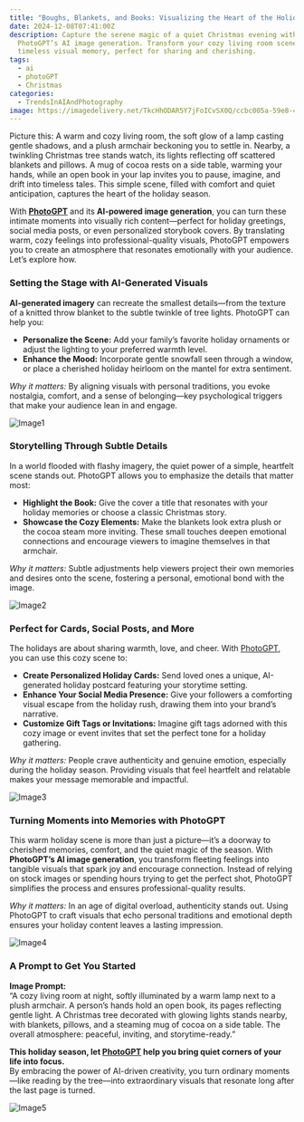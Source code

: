 ```yaml
---
title: "Boughs, Blankets, and Books: Visualizing the Heart of the Holidays"
date: 2024-12-08T07:41:00Z
description: Capture the serene magic of a quiet Christmas evening with
  PhotoGPT’s AI image generation. Transform your cozy living room scene into a
  timeless visual memory, perfect for sharing and cherishing.
tags:
  - ai
  - photoGPT
  - Christmas
categories:
  - TrendsInAIAndPhotography
image: https://imagedelivery.net/TkcHhODAR5Y7jFoICvSX0Q/ccbc005a-59e8-4e2c-a8e6-0c80ae89f900/public
---
```



Picture this: A warm and cozy living room, the soft glow of a lamp casting gentle shadows, and a plush armchair beckoning you to settle in. Nearby, a twinkling Christmas tree stands watch, its lights reflecting off scattered blankets and pillows. A mug of cocoa rests on a side table, warming your hands, while an open book in your lap invites you to pause, imagine, and drift into timeless tales. This simple scene, filled with comfort and quiet anticipation, captures the heart of the holiday season.

With **[PhotoGPT](https://www.photogptai.com/)** and its **AI-powered image generation**, you can turn these intimate moments into visually rich content—perfect for holiday greetings, social media posts, or even personalized storybook covers. By translating warm, cozy feelings into professional-quality visuals, PhotoGPT empowers you to create an atmosphere that resonates emotionally with your audience. Let’s explore how.



### Setting the Stage with AI-Generated Visuals

**AI-generated imagery** can recreate the smallest details—from the texture of a knitted throw blanket to the subtle twinkle of tree lights. PhotoGPT can help you:

- **Personalize the Scene:** Add your family’s favorite holiday ornaments or adjust the lighting to your preferred warmth level.  
- **Enhance the Mood:** Incorporate gentle snowfall seen through a window, or place a cherished holiday heirloom on the mantel for extra sentiment.

*Why it matters:* By aligning visuals with personal traditions, you evoke nostalgia, comfort, and a sense of belonging—key psychological triggers that make your audience lean in and engage.

![Image1](https://imagedelivery.net/TkcHhODAR5Y7jFoICvSX0Q/6b3b36a3-caf1-4024-f127-2c7e51bcc100/width=768)

### Storytelling Through Subtle Details

In a world flooded with flashy imagery, the quiet power of a simple, heartfelt scene stands out. PhotoGPT allows you to emphasize the details that matter most:

- **Highlight the Book:** Give the cover a title that resonates with your holiday memories or choose a classic Christmas story.  
- **Showcase the Cozy Elements:** Make the blankets look extra plush or the cocoa steam more inviting. These small touches deepen emotional connections and encourage viewers to imagine themselves in that armchair.

*Why it matters:* Subtle adjustments help viewers project their own memories and desires onto the scene, fostering a personal, emotional bond with the image.

![Image2](https://imagedelivery.net/TkcHhODAR5Y7jFoICvSX0Q/14326913-0e5a-47fd-2c7b-a7048496ac00/width=768)

### Perfect for Cards, Social Posts, and More

The holidays are about sharing warmth, love, and cheer. With [PhotoGPT](https://www.photogptai.com/), you can use this cozy scene to:

- **Create Personalized Holiday Cards:** Send loved ones a unique, AI-generated holiday postcard featuring your storytime setting.  
- **Enhance Your Social Media Presence:** Give your followers a comforting visual escape from the holiday rush, drawing them into your brand’s narrative.  
- **Customize Gift Tags or Invitations:** Imagine gift tags adorned with this cozy image or event invites that set the perfect tone for a holiday gathering.

*Why it matters:* People crave authenticity and genuine emotion, especially during the holiday season. Providing visuals that feel heartfelt and relatable makes your message memorable and impactful.

![Image3](https://imagedelivery.net/TkcHhODAR5Y7jFoICvSX0Q/dba23b56-842a-415f-9b67-73bd6ba65200/q=100)

### Turning Moments into Memories with PhotoGPT

This warm holiday scene is more than just a picture—it’s a doorway to cherished memories, comfort, and the quiet magic of the season. With **PhotoGPT’s AI image generation**, you transform fleeting feelings into tangible visuals that spark joy and encourage connection. Instead of relying on stock images or spending hours trying to get the perfect shot, PhotoGPT simplifies the process and ensures professional-quality results.

*Why it matters:* In an age of digital overload, authenticity stands out. Using PhotoGPT to craft visuals that echo personal traditions and emotional depth ensures your holiday content leaves a lasting impression.

![Image4](https://imagedelivery.net/TkcHhODAR5Y7jFoICvSX0Q/79133f01-bbfa-47bc-bfa1-557c04ad3f00/public)

### A Prompt to Get You Started

**Image Prompt:**  
“A cozy living room at night, softly illuminated by a warm lamp next to a plush armchair. A person’s hands hold an open book, its pages reflecting gentle light. A Christmas tree decorated with glowing lights stands nearby, with blankets, pillows, and a steaming mug of cocoa on a side table. The overall atmosphere: peaceful, inviting, and storytime-ready.”



**This holiday season, let [PhotoGPT](https://www.photogptai.com/) help you bring quiet corners of your life into focus.**  
By embracing the power of AI-driven creativity, you turn ordinary moments—like reading by the tree—into extraordinary visuals that resonate long after the last page is turned.

![Image5](https://imagedelivery.net/TkcHhODAR5Y7jFoICvSX0Q/25c2b881-51bf-41ef-8e0f-24b3982dd000/width=768)

